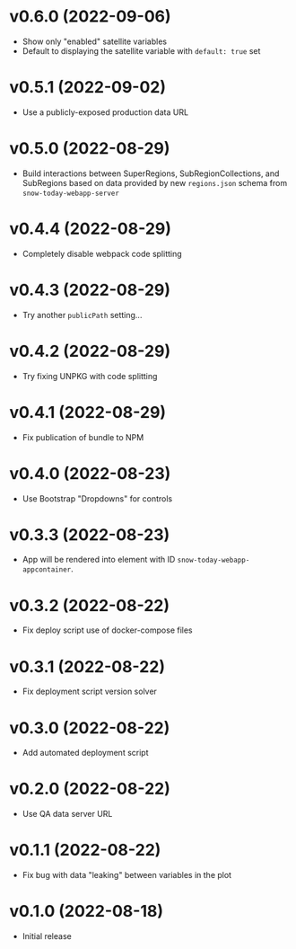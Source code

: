 # v0.6.0 (2022-09-06)

* Show only "enabled" satellite variables
* Default to displaying the satellite variable with `default: true` set


# v0.5.1 (2022-09-02)

* Use a publicly-exposed production data URL


# v0.5.0 (2022-08-29)

* Build interactions between SuperRegions, SubRegionCollections, and SubRegions based on
  data provided by new `regions.json` schema from `snow-today-webapp-server`


# v0.4.4 (2022-08-29)

* Completely disable webpack code splitting


# v0.4.3 (2022-08-29)

* Try another `publicPath` setting...


# v0.4.2 (2022-08-29)

* Try fixing UNPKG with code splitting


# v0.4.1 (2022-08-29)

* Fix publication of bundle to NPM


# v0.4.0 (2022-08-23)

* Use Bootstrap "Dropdowns" for controls 


# v0.3.3 (2022-08-23)

* App will be rendered into element with ID `snow-today-webapp-appcontainer`.


# v0.3.2 (2022-08-22)

* Fix deploy script use of docker-compose files


# v0.3.1 (2022-08-22)

* Fix deployment script version solver


# v0.3.0 (2022-08-22)

* Add automated deployment script


# v0.2.0 (2022-08-22)

* Use QA data server URL


# v0.1.1 (2022-08-22)

* Fix bug with data "leaking" between variables in the plot


# v0.1.0 (2022-08-18)

* Initial release
